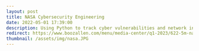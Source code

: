 ```yaml
---
layout: post
title: NASA Cybersecurity Engineering
date: 2022-05-01 17:39:00
description: Using Python to track cyber vulnerabilities and network infrastructure across all NASA centers and facilities.
redirect: https://www.boozallen.com/menu/media-center/q1-2023/622-5m-nasa-cybersecurity-contract-awarded.html
thumbnail: /assets/img/nasa.JPG
---
```

